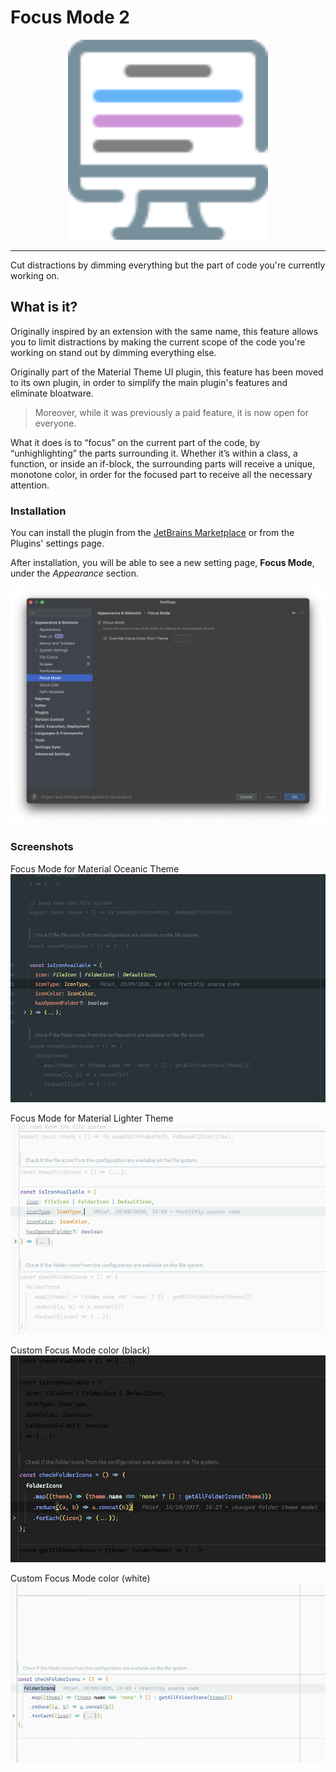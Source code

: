 # Focus Mode 2

<div align="center">
  <a href="https://www.material-theme.com">
<img src="./logo.svg" width="320" height="320" alt="logo"></img>
</a>
</div>

-----

<!-- Plugin description -->
Cut distractions by dimming everything but the part of code you're currently working on.

## What is it?

Originally inspired by an extension with the same name, this feature allows you to limit distractions by making the
current scope of the code you're working on stand out by dimming everything else.

Originally part of the Material Theme UI plugin, this feature has been moved to its own plugin, in order to simplify
the main plugin's features and eliminate bloatware.

> Moreover, while it was previously a paid feature, it is now open for everyone.

What it does is to “focus” on the current part of the code, by “unhighlighting” the parts surrounding it.
Whether it’s within a class, a function, or inside an if-block, the surrounding parts will receive a unique,
monotone color, in order for the focused part to receive all the necessary attention.

### Installation

You can install the plugin from the [JetBrains Marketplace](https://plugins.jetbrains.com/plugin/12861-focus-mode) or
from the Plugins' settings page.

After installation, you will be able to see a new setting page, **Focus Mode**, under the _Appearance_ section.

![settings.png](./docs/settings.png)

### Screenshots

Focus Mode for Material Oceanic Theme
![focusModeOceanic.png](./docs/focusModeOceanic.png)

Focus Mode for Material Lighter Theme
![focusModeLighter.png](./docs/focusModeLighter.png)

Custom Focus Mode color (black)
![customFocusColor.png](./docs/customFocusColor.png)

Custom Focus Mode color (white)
![customFocusColorWhite.png](./docs/customFocusColorWhite.png)
<!-- Plugin description end -->
